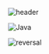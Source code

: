 
![header](https://capsule-render.vercel.app/api?type=slice&text=1gizmo%welcome%to%m%github&fontSize=50)




![Java](https://img.shields.io/badge/java-%23ED8B00.svg?style=for-the-badge&logo=openjdk&logoColor=white)



![reversal](https://capsule-render.vercel.app/api?type=slice&reversal=true&color=gradient)
